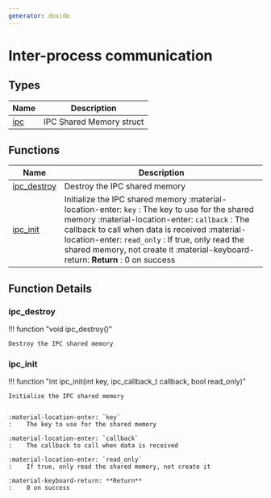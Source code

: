 ```yaml
---
generator: doxide
---
```



# Inter-process communication



## Types

| Name | Description |
| ---- | ----------- |
| [ipc](ipc.md) | IPC Shared Memory struct  |

## Functions

| Name | Description |
| ---- | ----------- |
| [ipc_destroy](#ipc_destroy) | Destroy the IPC shared memory  |
| [ipc_init](#ipc_init) | Initialize the IPC shared memory :material-location-enter: `key` :    The key to use for the shared memory :material-location-enter: `callback` :    The callback to call when data is received :material-location-enter: `read_only` :    If true, only read the shared memory, not create it :material-keyboard-return: **Return** :    0 on success  |

## Function Details

### ipc_destroy<a name="ipc_destroy"></a>
!!! function "void ipc_destroy()"

    Destroy the IPC shared memory
    

### ipc_init<a name="ipc_init"></a>
!!! function "int ipc_init(int key, ipc_callback_t callback, bool read_only)"

    Initialize the IPC shared memory
    
    
    :material-location-enter: `key`
    :    The key to use for the shared memory
        
    :material-location-enter: `callback`
    :    The callback to call when data is received
        
    :material-location-enter: `read_only`
    :    If true, only read the shared memory, not create it
        
    :material-keyboard-return: **Return**
    :    0 on success
    

